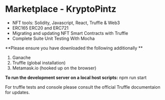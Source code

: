# Marketplace - KryptoPintz
- NFT tools: Solidity, Javascript, React, Truffle & Web3
- ERC165 ERC20 and ERC721
- Migrating and updating NFT Smart Contracts with Truffle
- Complete Suite Unit Testing With Mocha 

**Please ensure you have downloaded the following additionally **

1. Ganache
2. Truffle (global installation)
3. Metamask.io (hooked up on the browser)

**To run the development server on a local host scripts:** npm run start

For truffle tests and console please consult the official Truffle documentaion for updates.




